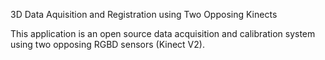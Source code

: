 3D Data Aquisition and Registration using Two Opposing Kinects

This application is an open source data acquisition and calibration system using two opposing RGBD sensors (Kinect V2).
